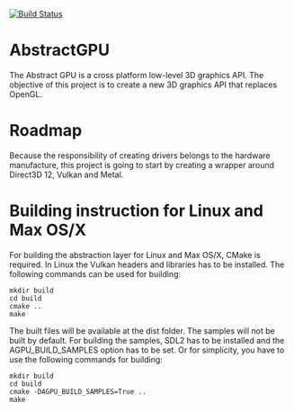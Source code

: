 [![Build Status](https://travis-ci.org/ronsaldo/abstract-gpu.svg?branch=master)](https://travis-ci.org/ronsaldo/abstract-gpu)

# AbstractGPU
The Abstract GPU is a cross platform low-level 3D graphics API.
The objective of this project is to create a new 3D graphics API that replaces OpenGL.

# Roadmap
Because the responsibility of creating drivers belongs to the hardware manufacture, this project is
going to start by creating a wrapper around Direct3D 12, Vulkan and Metal.

# Building instruction for Linux and Max OS/X
For building the abstraction layer for Linux and Max OS/X, CMake is required. In
Linux the Vulkan headers and libraries has to be installed. The following commands
can be used for building:

    mkdir build
    cd build
    cmake ..
    make

The built files will be available at the dist folder. The samples will not be
built by default. For building the samples, SDL2 has to be installed and the
AGPU_BUILD_SAMPLES option has to be set. Or for simplicity, you have to use
the following commands for building:

    mkdir build
    cd build
    cmake -DAGPU_BUILD_SAMPLES=True ..
    make

